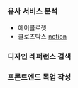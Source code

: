 ### 유사 서비스 분석
- 에이클로젯
- 클로즈박스
[notion](https://www.notion.so/08c935b025e040818d8775d1c49f5650?v=780ed5ad67dc4f68a81e41ca9b96c059&p=cb58e7bb8eee49dab2a1cad69d159d42&pm=s)

### 디자인 레퍼런스 검색
### 프론트엔드 목업 작성